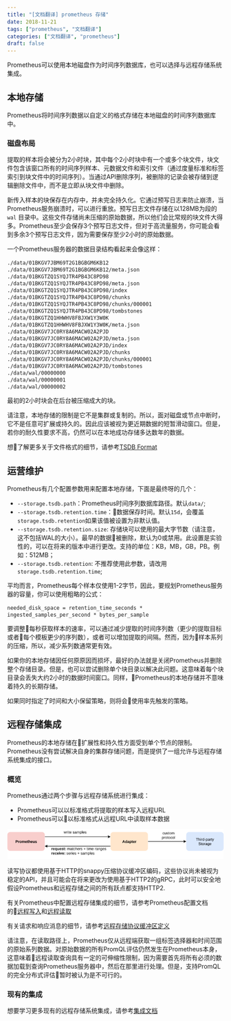 ```yaml
---
title: "[文档翻译] prometheus 存储"
date: 2018-11-21
tags: ["prometheus", "文档翻译"]
categories: ["文档翻译", "prometheus"]
draft: false
---
```


Prometheus可以使用本地磁盘作为时间序列数据库，也可以选择与远程存储系统集成。

## 本地存储

Prometheus将时间序列数据以自定义的格式存储在本地磁盘的时间序列数据库中。

### 磁盘布局

提取的样本将会被分为2小时块，其中每个2小时块中有一个或多个块文件，块文件包含该窗口所有的时间序列样本、元数据文件和索引文件（通过度量标准和标签索引到块文件中的时间序列）。当通过API删除序列，被删除的记录会被存储到逻辑删除文件中，而不是立即从块文件中删除。

新传入样本的块保存在内存中，并未完全持久化。它通过预写日志来防止崩溃，当Prometheus服务崩溃时，可以进行重放。预写日志文件存储在以128MB为段的 `wal` 目录中。这些文件存储尚未压缩的原始数据，所以他们会比常规的块文件大得多。Prometheus至少会保存3个预写日志文件，但对于高流量服务，你可能会看到多余3个预写日志文件，因为需要保存至少2小时的原始数据。

一个Prometheus服务器的数据目录结构看起来会像这样：

```
./data/01BKGV7JBM69T2G1BGBGM6KB12
./data/01BKGV7JBM69T2G1BGBGM6KB12/meta.json
./data/01BKGTZQ1SYQJTR4PB43C8PD98
./data/01BKGTZQ1SYQJTR4PB43C8PD98/meta.json
./data/01BKGTZQ1SYQJTR4PB43C8PD98/index
./data/01BKGTZQ1SYQJTR4PB43C8PD98/chunks
./data/01BKGTZQ1SYQJTR4PB43C8PD98/chunks/000001
./data/01BKGTZQ1SYQJTR4PB43C8PD98/tombstones
./data/01BKGTZQ1HHWHV8FBJXW1Y3W0K
./data/01BKGTZQ1HHWHV8FBJXW1Y3W0K/meta.json
./data/01BKGV7JC0RY8A6MACW02A2PJD
./data/01BKGV7JC0RY8A6MACW02A2PJD/meta.json
./data/01BKGV7JC0RY8A6MACW02A2PJD/index
./data/01BKGV7JC0RY8A6MACW02A2PJD/chunks
./data/01BKGV7JC0RY8A6MACW02A2PJD/chunks/000001
./data/01BKGV7JC0RY8A6MACW02A2PJD/tombstones
./data/wal/00000000
./data/wal/00000001
./data/wal/00000002
```

最初的2小时块会在后台被压缩成大的块。

请注意，本地存储的限制是它不是集群或复制的。所以，面对磁盘或节点中断时，它不是任意可扩展或持久的。因此应该被视为更近期数据的短暂滑动窗口。但是，若你的耐久性要求不高，仍然可以在本地成功存储多达数年的数据。

想了解更多关于文件格式的细节，请参考[TSDB Format]()

## 运营维护

Prometheus有几个配置参数用来配置本地存储，下面是最终呀的几个：

* `--storage.tsdb.path`：Prometheus时间序列数据库路径。默认`data/`;
* `--storage.tsdb.retention.time`：数据保存时间。默认`15d`，会覆盖`storage.tsdb.retention`如果该值被设置为非默认值。
* `--storage.tsdb.retention.size`: 存储块可以使用的最大字节数（请注意，这不包括WAL的大小）。最早的数据被删除，默认为0或禁用。此设置是实验性的，可以在将来的版本中进行更改。支持的单位：KB，MB，GB，PB。例如：512MB；
* `--storage.tsdb.retention`: 不推荐使用此参数，请改用`storage.tsdb.retention.time`;

平均而言，Prometheus每个样本仅使用1-2字节，因此，要规划Prometheus服务器的容量，你可以使用粗略的公式：

```
needed_disk_space = retention_time_seconds * ingested_samples_per_second * bytes_per_sample
```

要调整每秒获取样本的速率，可以通过减少提取的时间序列数（更少的提取目标或者每个模板更少的序列数），或者可以增加提取的间隔。然而，因为样本系列的压缩，所以，减少系列数通常更有效。

如果你的本地存储因任何原原因而损坏，最好的办法就是关闭Prometheus并删除整个存储目录。但是，也可以尝试删除单个块目录以解决此问题。这意味着每个块目录会丢失大约2小时的数据时间窗口。同样，Prometheus的本地存储并不意味着持久的长期存储。

如果同时指定了时间和大小保留策略，则将会使用率先触发的策略。

## 远程存储集成

Prometheus的本地存储在扩展性和持久性方面受到单个节点的限制。Prometheus没有尝试解决自身的集群存储问题，而是提供了一组允许与远程存储系统集成的接口。

### 概览

Prometheus通过两个步骤与远程存储系统进行集成：

* Prometheus可以以标准格式将提取的样本写入远程URL
* Prometheus可以以标准格式从远程URL中读取样本数据

![](./remote_integrations.png)

读写协议都使用基于HTTP的snappy压缩协议缓冲区编码，这些协议尚未被视为稳定的API，并且可能会在将来更改为使用基于HTTP2的gRPC，此时可以安全地假设Prometheus和远程存储之间的所有跃点都支持HTTP2.

有关Prometheus中配置远程存储集成的细节，请参考Prometheus配置文档的[远程写入]()和[远程读取]()

有关请求和响应消息的细节，请参考[远程存储协议缓冲区定义]()

请注意，在读取路径上，Prometheus仅从远程端获取一组标签选择器和时间范围的原始系列数据。对原始数据的所有PromQL评估仍然发生在Prometheus本身，这意味着远程读取查询具有一定的可伸缩性限制，因为需要首先将所有必须的数据加载到查询Prometheus服务器中，然后在那里进行处理。但是，支持PromQL的完全分布式评估暂时被认为是不可行的。

### 现有的集成

想要学习更多现有的远程存储系统集成，请参考[集成文档]()
